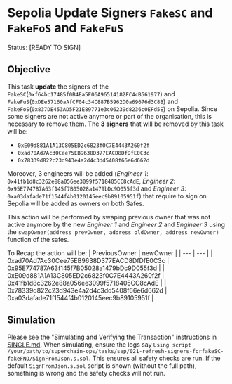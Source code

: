 # Sepolia Update Signers `FakeSC` and `FakeFoS` and `FakeFuS`

Status: [READY TO SIGN]

## Objective

This task **update** the signers of the `FakeSC`(`0xf64bc17485f0B4Ea5F06A96514182FC4cB561977`) and `FakeFuS`(`0xDEe57160aAfCF04c34C887B5962D0a69676d3C8B`) and `FakeFoS`(`0x837DE453AD5F21E89771e3c06239d8236c0EFd5E`) on Sepolia.
Since some signers are not active anymore or part of the organisation, this is necessary to remove them.
The **3 signers** that will be removed by this task will be:

- `0xE09d881A1A13C805ED2c6823f0C7E4443A260f2f`
- `0xad70Ad7Ac30Cee75EB9638D377EACD8DfDfE0C3c`
- `0x78339d822c23d943e4a2d4c3dd5408f66e6d662d`

Moreover, 3 engineers will be added (_Engineer 1_: `0x41fb1d8c3262e88a056ee3099f5718405CC8cAdE`, _Engineer 2_: `0x95E774787A63f145f7B05028a1479bDc9D055f3d` and _Engineer 3_: `0xa03dafade71f1544f4b0120145eec9b89105951f`) that require to sign on Sepolia will be added as owners on both Safes.

This action will be performed by swaping previous owner that was not active anymore by the new _Engineer 1_ and _Engineer 2_ and _Engineer 3_ using the `swapOwner(address prevOwner, address oldOwner, address newOwner)` function of the safes.

To Recap the action will be:
| PreviousOwner | newOwner |
| --- | --- |
| 0xad70Ad7Ac30Cee75EB9638D377EACD8DfDfE0C3c | 0x95E774787A63f145f7B05028a1479bDc9D055f3d |
| 0xE09d881A1A13C805ED2c6823f0C7E4443A260f2f | 0x41fb1d8c3262e88a056ee3099f5718405CC8cAdE |
| 0x78339d822c23d943e4a2d4c3dd5408f66e6d662d | 0xa03dafade71f1544f4b0120145eec9b89105951f |

## Simulation

Please see the "Simulating and Verifying the Transaction" instructions in [SINGLE.md](../../../SINGLE.md).
When simulating, ensure the logs say `Using script /your/path/to/superchain-ops/tasks/sep/021-refresh-signers-forfakeSC-fakeFND/SignFromJson.s.sol`.
This ensures all safety checks are run. If the default `SignFromJson.s.sol` script is shown (without the full path), something is wrong and the safety checks will not run.
